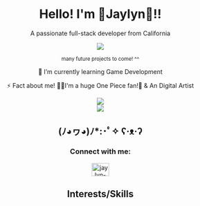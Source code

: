 <h1 align="center">Hello! I'm 🌸Jaylyn🌸!!</h1>
<p align="center">A passionate full-stack developer from California</p>
<div align="center">
  <img src="https://media.tenor.com/AKHj5e7v4pcAAAAi/cute.gif"/>
<p align="center"><small>many future projects to come! ^^</small></p>
<p>🌱 I’m currently learning  Game Development </p>

<p> ⚡ Fact about me! 🏴‍☠️I'm a huge One Piece fan!👒 & An Digital Artist </p>
<div>
<img src="https://seeklogo.com/images/O/one-piece-logo-A80CEB54CC-seeklogo.com.png"/>
</div>
<img src="https://media1.tenor.com/m/of7YkoZ_FPUAAAAd/one-piece-paint.gif"/>


</div>

<h2 align="center">(ﾉ◕ヮ◕)ﾉ*:･ﾟ✧ ʕ·ᴥ·ʔ</h2>

<h3 align="center">Connect with me:</h3>
<p align="center">
<a href="https://linkedin.com/in/jaylyn-stample" target="blank"><img align="center" src="https://raw.githubusercontent.com/rahuldkjain/github-profile-readme-generator/master/src/images/icons/Social/linked-in-alt.svg" alt="jaylyn-stample" height="30" width="40" /></a>
</p>

<h2 align="center">Interests/Skills</h2>

